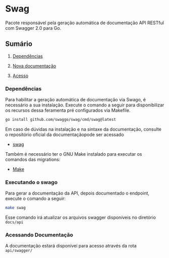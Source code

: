 
# Swag 

Pacote responsável pela geração automática de documentação API RESTful com Swagger 2.0 para Go. 

## Sumário

1. [Dependências](#dependências)

2. [Nova documentação](#executando-o-Swago)

3. [Acesso](#acessando-documentação)

### Dependências

Para habilitar a geração automática de documentação via Swago, é necessário a sua instalação. Execute o comando a seguir para disponibilizar os recursos dessa feramenta pré configurados via Makefile.

```bash
go install github.com/swaggo/swag/cmd/swag@latest
```
Em caso de dúvidas na instalação e na sintaxe da documentação, consulte o repositório oficial da documentaçãopode ser acessado
* [swag](https://github.com/swaggo/swag)

Também é necessário ter o GNU Make instalado para executar os comandos das migrations:

* [Make](https://www.gnu.org/software/make/)

### Executando o swago

Para gerar a documentação da API, depois documentado o endpoint, execute o comando a seguir:

```bash
make swag
```

Esse comando irá atualizar os arquivos swagger disponíveis no diretório `docs/api`


### Acessando Documentação

A documentação estará disponívei para acesso através da rota `api/swagger/`
